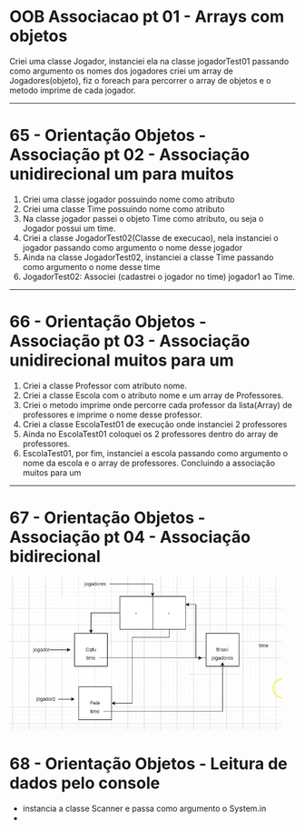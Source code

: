 # OOB Associacao pt 01 - Arrays com objetos
Criei uma classe Jogador, instanciei ela na classe jogadorTest01 passando como argumento os nomes dos jogadores
criei um array de Jogadores(objeto), fiz o foreach para percorrer o array de objetos e o metodo imprime de cada jogador.

---

# 65 - Orientação Objetos - Associação pt 02 - Associação unidirecional um para muitos

1. Criei uma classe jogador possuindo nome como atributo
2. Criei uma classe Time possuindo nome como atributo
3. Na classe jogador passei o objeto Time como atributo, ou seja o Jogador possui um time. 
4. Criei a classe JogadorTest02(Classe de execucao),  nela instanciei o jogador passando como argumento o nome desse jogador
5. Ainda na classe JogadorTest02,  instanciei a classe Time passando como argumento o nome desse time
6. JogadorTest02: Associei (cadastrei o jogador no time) jogador1 ao Time.

---

# 66 - Orientação Objetos - Associação pt 03 - Associação unidirecional muitos para um
1. Criei a classe Professor com atributo nome.
2. Criei a classe Escola com o atributo nome e um array de Professores.
3. Criei o metodo imprime onde percorre cada professor da lista(Array) de professores e imprime o nome desse professor.
4. Criei a classe EscolaTest01 de execução onde instanciei 2 professores
5. Ainda no EscolaTest01 coloquei os 2 professores dentro do array de professores.
6. EscolaTest01, por fim, instanciei a escola passando como argumento o nome da escola e o array de professores. Concluindo a associação muitos para um

---

# 67 - Orientação Objetos - Associação pt 04 - Associação bidirecional

![img.png](img.png)

# 68 - Orientação Objetos - Leitura de dados pelo console

- instancia a classe Scanner e passa como argumento o System.in
- 
